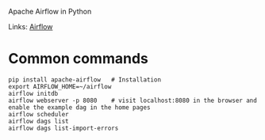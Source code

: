Apache Airflow in Python

Links: [Airflow](https://airflow.apache.org/docs/apache-airflow/stable/cli-and-env-variables-ref.html)

# Common commands
```
pip install apache-airflow   # Installation
export AIRFLOW_HOME=~/airflow
airflow initdb
airflow webserver -p 8080    # visit localhost:8080 in the browser and enable the example dag in the home pages
airflow scheduler
airflow dags list
airflow dags list-import-errors
```





